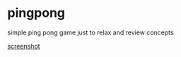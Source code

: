 # pingpong
simple ping pong game just to relax and review concepts

[screenshot](https://raw.githubusercontent.com/assisfery/pingpong/main/img/screen.PNG)